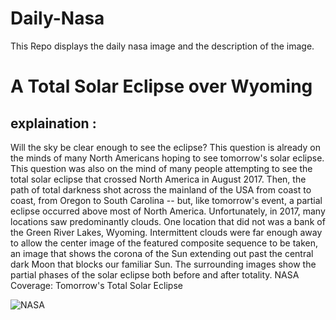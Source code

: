 # Daily-Nasa

This Repo displays the daily nasa image and the description of the image.

<!--NASA-->
# A Total Solar Eclipse over Wyoming
## explaination :

Will the sky be clear enough to see the eclipse? This question is already on the minds of many North Americans hoping to see tomorrow's solar eclipse.  This question was also on the mind of many people attempting to see the total solar eclipse that crossed North America in August 2017.  Then, the path of total darkness shot across the mainland of the USA from coast to coast, from Oregon to South Carolina -- but, like tomorrow's event, a partial eclipse occurred above most of North America.  Unfortunately, in 2017, many locations saw predominantly clouds. One location that did not was a bank of the Green River Lakes, Wyoming.  Intermittent clouds were far enough away to allow the center image of the featured composite sequence to be taken, an image that shows the corona of the Sun extending out past the central dark Moon that blocks our familiar Sun. The surrounding images show the partial phases of the solar eclipse both before and after totality.   NASA Coverage: Tomorrow's Total Solar Eclipse

![NASA](https://apod.nasa.gov/apod/image/2404/EclipseWyoming_Cooper_960.jpg)
<!--/NASA-->